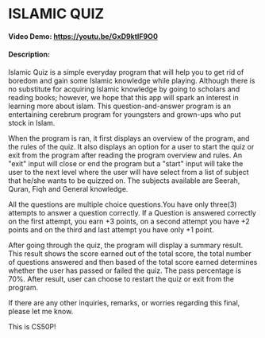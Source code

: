 # ISLAMIC QUIZ
#### Video Demo:  <https://youtu.be/GxD9ktIF9O0>
#### Description:
    
Islamic Quiz is a simple everyday program that will help you to get rid of boredom and gain some Islamic knowledge while playing. Although there is no substitute for acquiring Islamic knowledge by going to scholars and reading books; however, we hope that this app will spark an interest in learning more about islam.
This question-and-answer program is an entertaining cerebrum program for youngsters and grown-ups who put stock in Islam.

When the program is ran, it first displays an overview of the program, and the rules of the quiz. It also displays an option for a user to start the quiz or exit from the program after reading the program overview and rules. An "exit" input will close or end the program but a "start" input will take the user to the next level where the user will have select from a list of subject that he/she wants to be quizzed on. The subjects available are Seerah, Quran, Fiqh and General knowledge.

All the questions are multiple choice questions.You have only three(3) attempts to answer a question correctly. If a Question is answered correctly on the first attempt, you earn +3 points, on a second attempt you have +2 points and on the third and last attempt you have only +1 point. 

After going through the quiz, the program will display a summary result. This result shows the score earned out of the total score, the total number of questions answered and then based of the total score earned determines whether the user has passed or failed the quiz. The pass percentage is 70%. After result, user can choose to restart the quiz or exit from the program.

If there are any other inquiries, remarks, or worries regarding this final, please let me know.

This is CS50P!

    
